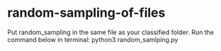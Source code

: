 # random-sampling-of-files

Put random_sampling in the same file as your classified folder. Run the command below in terminal:
python3 random_samlping.py
